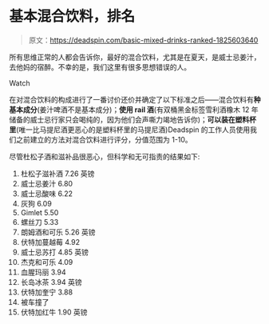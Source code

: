 # 基本混合饮料，排名

> 原文：<https://deadspin.com/basic-mixed-drinks-ranked-1825603640>

所有思维正常的人都会告诉你，最好的混合饮料，尤其是在夏天，是威士忌姜汁，去他妈的宿醉。不幸的是，我们这里有很多思想错误的人。

Watch

在对混合饮料的构成进行了一番讨价还价并确定了以下标准之后——混合饮料有**种基本成分**(姜汁啤酒不是基本成分)；**使用 rail 酒**(有双桶黑金标签雪利酒橡木 12 年储备的威士忌行家只会喝纯的，因为他们会声嘶力竭地告诉你)；**可以装在塑料杯里**(唯一比马提尼酒更恶心的是塑料杯里的马提尼酒)Deadspin 的工作人员使用我们之前建立的方法对混合饮料进行评分，分值范围为 1-10。

尽管杜松子酒和滋补品很恶心，但科学和无可指责的结果如下:

1.  杜松子滋补酒 7.26 英镑
2.  威士忌姜汁 6.80
3.  威士忌酸味 6.22
4.  灰狗 6.09
5.  Gimlet 5.50
6.  螺丝刀 5.33
7.  朗姆酒和可乐 5.26 英镑
8.  伏特加蔓越莓 4.92
9.  威士忌苏打 4.85 英镑
10.  杰克和可乐 4.09
11.  血腥玛丽 3.94
12.  长岛冰茶 3.94 英镑
13.  伏特加奎宁 3.88
14.  被车撞了
15.  伏特加红牛 1.90 英镑